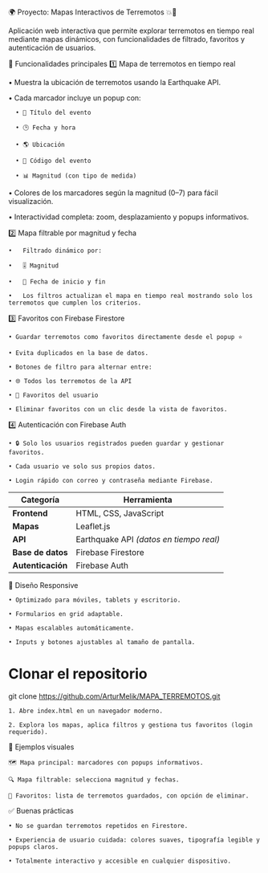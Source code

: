 🌍 Proyecto: Mapas Interactivos de Terremotos 💥🌋

Aplicación web interactiva que permite explorar terremotos en tiempo real mediante mapas dinámicos, con funcionalidades de filtrado, favoritos y autenticación de usuarios.


🔹 Funcionalidades principales
1️⃣ Mapa de terremotos en tiempo real

• Muestra la ubicación de terremotos usando la Earthquake API.

   • Cada marcador incluye un popup con:

      • 📌 Título del evento

      • 🕒 Fecha y hora

      • 🌎 Ubicación

      • 🔢 Código del evento

      • 📊 Magnitud (con tipo de medida)

• Colores de los marcadores según la magnitud (0–7) para fácil visualización.

• Interactividad completa: zoom, desplazamiento y popups informativos.



2️⃣ Mapa filtrable por magnitud y fecha

    •   Filtrado dinámico por:

    •   🎚 Magnitud

    •   📅 Fecha de inicio y fin

    •   Los filtros actualizan el mapa en tiempo real mostrando solo los terremotos que cumplen los criterios.



3️⃣ Favoritos con Firebase Firestore

    • Guardar terremotos como favoritos directamente desde el popup ⭐

    • Evita duplicados en la base de datos.

    • Botones de filtro para alternar entre:

    • 🌐 Todos los terremotos de la API

    • 💖 Favoritos del usuario

    • Eliminar favoritos con un clic desde la vista de favoritos.



4️⃣ Autenticación con Firebase Auth

    • 🔒 Solo los usuarios registrados pueden guardar y gestionar favoritos.

    • Cada usuario ve solo sus propios datos.

    • Login rápido con correo y contraseña mediante Firebase.

| Categoría         | Herramienta                             |
| ----------------- | --------------------------------------- |
| **Frontend**      | HTML, CSS, JavaScript                   |
| **Mapas**         | Leaflet.js                              |
| **API**           | Earthquake API *(datos en tiempo real)* |
| **Base de datos** | Firebase Firestore                      |
| **Autenticación** | Firebase Auth                           |



📱 Diseño Responsive

    • Optimizado para móviles, tablets y escritorio.

    • Formularios en grid adaptable.

    • Mapas escalables automáticamente.

    • Inputs y botones ajustables al tamaño de pantalla.



# Clonar el repositorio
git clone https://github.com/ArturMelik/MAPA_TERREMOTOS.git

    1. Abre index.html en un navegador moderno.

    2. Explora los mapas, aplica filtros y gestiona tus favoritos (login requerido).


🎨 Ejemplos visuales

    🗺 Mapa principal: marcadores con popups informativos.

    🔍 Mapa filtrable: selecciona magnitud y fechas.

    💾 Favoritos: lista de terremotos guardados, con opción de eliminar.



✅ Buenas prácticas

    • No se guardan terremotos repetidos en Firestore.

    • Experiencia de usuario cuidada: colores suaves, tipografía legible y popups claros.

    • Totalmente interactivo y accesible en cualquier dispositivo.

